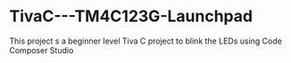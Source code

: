 # TivaC---TM4C123G-Launchpad
This project s a beginner level Tiva C project to blink the LEDs using Code Composer Studio

